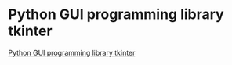 # Python GUI programming library tkinter
[Python GUI programming library tkinter](https://aiwithcloud.com/2022/09/15/python_gui_programming_library_tkinter/)